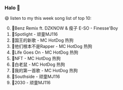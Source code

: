 

### Halo 👋

😄 listen to my this week song list of top 10:

0. 🌈Benz Remix ft. DZKNOW & 瘦子 E-SO - Finesse'Boy
1. 🌈Spotlight - 顽童MJ116
2. 🌈国王的新歌 - MC HotDog 热狗
3. 🌈他们根本不是Rapper - MC HotDog 热狗
4. 🌈Life Goes On - MC HotDog 热狗
5. 🌈NFT - MC HotDog 热狗
6. 🌈白老鼠 - MC HotDog 热狗
7. 🌈我的第一首歌 - MC HotDog 热狗
8. 🌈Southside - 顽童MJ116
9. 🌈2030 - 顽童MJ116

